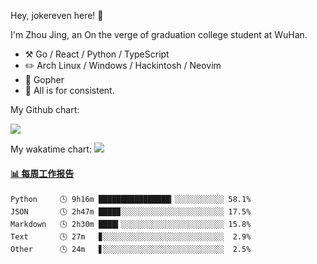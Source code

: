 Hey, jokereven here! 👋

I'm Zhou Jing, an On the verge of graduation college student at WuHan.

-   :hammer_and_pick: Go / React / Python / TypeScript
-   :pencil2: Arch Linux / Windows / Hackintosh / Neovim
-   :seedling: Gopher
-   :thought_balloon: All is for consistent.

My Github chart:

![](https://ghchart.rshah.org/JonnieWayy)

My wakatime chart:
![](https://wakatime.com/share/@jokereven/1679dc82-4bf9-4b63-9203-390d608503de.png)

<!-- waka-box start -->
#### <a href="https://gist.github.com/9f8118785e2d128d746db5f61b0e0a2a" target="_blank">📊 每周工作报告</a>
```text
Python     🕓 9h16m ████████████████▎░░░░░░░░░░░ 58.1%
JSON       🕓 2h47m ████▉░░░░░░░░░░░░░░░░░░░░░░░ 17.5%
Markdown   🕓 2h30m ████▍░░░░░░░░░░░░░░░░░░░░░░░ 15.8%
Text       🕓 27m   ▊░░░░░░░░░░░░░░░░░░░░░░░░░░░  2.9%
Other      🕓 24m   ▋░░░░░░░░░░░░░░░░░░░░░░░░░░░  2.5%
```
<!-- Powered by https://github.com/journey-ad/waka-box-go . -->
<!-- waka-box end -->
